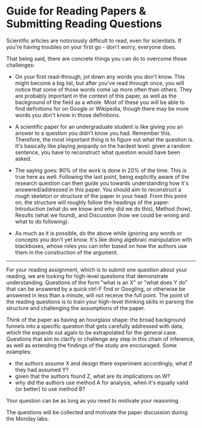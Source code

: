 # Guide for Reading Papers & Submitting Reading Questions

Scientific articles are notoriously difficult to read, even for scientists. If you're having troubles on your first go - don't worry, everyone does.

That being said, there are concrete things you can do to overcome those challenges:

- On your first read-through, jot down any words you don't know. This might become a big list, but after you've read through once, you will notice that some of those words come up more often than others. They are probably important in the context of this paper, as well as the background of the field as a whole. Most of these you will be able to find definitions for on Google or Wikipedia, though there may be more words you don't know in those definitions.

- A scientific paper for an undergraduate student is like giving you an answer to a question you didn't know you had. Remember this. Therefore, the most important thing is to figure out what the question is. It's basically like playing jeopardy on the hardest level: given a random sentence, you have to reconstruct what question would have been asked.

- The saying goes: 80% of the work is done in 20% of the time. This is true here as well. Following the last point, being explicitly aware of the research question can then guide you towards understanding how it's answered/addressed in this paper. You should aim to reconstruct a rough skeleton or structure of the paper in your head. From this point on, the structure will roughly follow the headings of the paper: Introduction (what do we know and why did we do this), Method (how), Results (what we found), and Discussion (how we could be wrong and what to do following).

- As much as it is possible, do the above while ignoring any words or concepts you don't yet know. It's like doing algebraic manipulation with blackboxes, whose roles you can infer based on how the authors use them in the construction of the argument.

---

For your reading assignment, which is to submit one question about your reading, we are looking for high-level questions that demonstrate understanding. Questions of the form "what is an X" or "what does Y do" that can be answered by a quick ctrl-F find or Googling, or otherwise be answered in less than a minute, will not receive the full point. The point of the reading questions is to train your high-level thinking skills in parsing the structure and challenging the assumptions of the paper.

Think of the paper as having an hourglass shape: the broad background funnels into a specific question that gets carefully addressed with data, which the expands out again to be extrapolated for the general case. Questions that aim to clarify or challenge any step in this chain of inference, as well as extending the findings of the study are encouraged. Some examples:
- the authors assume X and design there experiment accordingly, what if they had assumed Y?
- given that the authors found Z, what are its implications on W?
- why did the authors use method A for analysis, when it's equally valid (or better) to use method B?

Your question can be as long as you need to motivate your reasoning.

The questions will be collected and motivate the paper discussion during the Monday labs.
